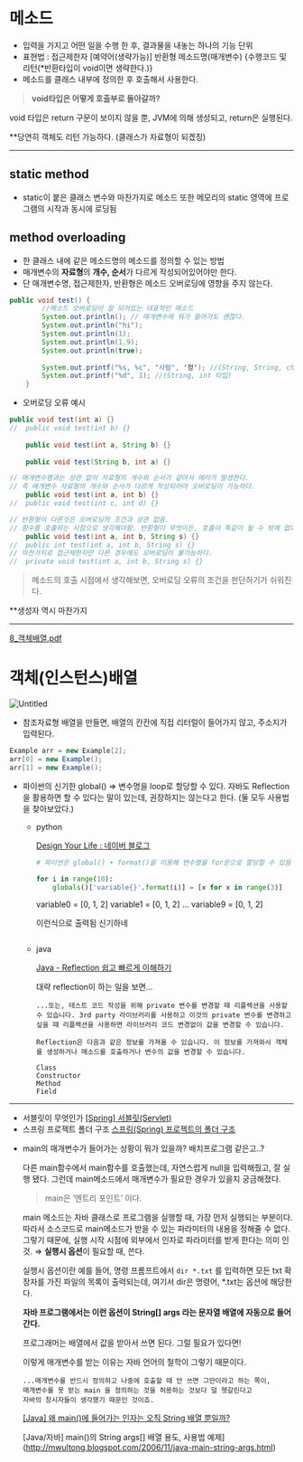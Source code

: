 # 메소드

- 입력을 가지고 어떤 일을 수행 한 후, 결과물을 내놓는 하나의 기능 단위
- 표현법 : 접근제한자 [예약어(생략가능)] 반환형 메소드명(매개변수) {수행코드 및 리턴(*반환타입이 void이면 생략한다.)}
- 메소드를 클래스 내부에 정의한 후 호출해서 사용한다.

> **void타입은 어떻게 호출부로 돌아갈까?**
> 

void 타입은 return 구문이 보이지 않을 뿐,  JVM에 의해 생성되고, return은 실행된다. 

**당연히 객체도 리턴 가능하다. (클래스가 자료형이 되겠징)

---

## static method

- static이 붙은 클래스 변수와 마찬가지로 메소드 또한 메모리의 static 영역에 프로그램의 시작과 동시에 로딩됨

## method overloading

- 한 클래스 내에 같은 메소드명의 메소드를 정의할 수 있는 방법
- 매개변수의 **자료형**의 **개수, 순서**가 다르게 작성되어있어야만 한다.
- 단 매개변수명, 접근제한자, 반환형은 메소드 오버로딩에 영향을 주지 않는다.

```java
public void test() {
		//메소드 오버로딩이 잘 되어있는 대표적인 메소드
		System.out.println(); // 매개변수에 뭐가 들어가도 괜찮다. 
		System.out.println("hi");
		System.out.println(1);
		System.out.println(1.9);
		System.out.println(true);
		
		System.out.printf("%s, %c", "사람", '정'); //(String, String, char 타입)
		System.out.printf("%d", 1); //(String, int 타입)
	}
```

- 오버로딩 오류 예시

```java
public void test(int a) {}
//	public void test(int b) {} 
	
	public void test(int a, String b) {}
	
	public void test(String b, int a) {}

// 매개변수명과는 상관 없이 자료형의 개수와 순서가 같아서 에러가 발생한다.
// 즉 매개변수 자료형의 개수와 순서가 다르게 작성되어야 오버로딩이 가능하다. 
	public void test(int a, int b) {}
//	public void test(int c, int d) {}

// 반환형이 다른것은 오버로딩의 조건과 상관 없음.
// 함수를 호출하는 시점으로 생각해야함. 반환형이 무엇이든, 호출이 똑같이 될 수 밖에 없다.
	public void test(int a, int b, String s) {}
//	public int test(int a, int b, String s) {}
// 마찬가지로 접근제한자만 다른 경우에도 오버로딩이 불가능하다. 
//	private void test(int a, int b, String s) {}
```

> 메소드의 호출 시점에서 생각해보면, 오버로딩 오류의 조건을 판단하기가 쉬워진다.
> 

**생성자 역시 마찬가지

---

[8_객체배열.pdf](https://s3-us-west-2.amazonaws.com/secure.notion-static.com/ab5745a5-e768-462b-8a59-4c44b7b61e20/8_%EA%B0%9D%EC%B2%B4%EB%B0%B0%EC%97%B4.pdf)

# 객체(인스턴스)배열

![Untitled](https://s3-us-west-2.amazonaws.com/secure.notion-static.com/7c6b58a3-ac02-4ca5-b110-761737b565a2/Untitled.png)

- 참조자료형 배열을 만들면, 배열의 칸칸에 직접 리터럴이 들어가지 않고, 주소지가 입력된다.

```java
Example arr = new Example[2];
arr[0] = new Example();
arr[1] = new Example();
```

- 파이썬의 신기한 global() ⇒ 변수명을 loop로 할당할 수 있다. 자바도 Reflection을 활용하면 할 수 있다는 말이 있는데, 권장하지는 않는다고 한다. (둘 모두 사용법을 찾아보았다.)
    - python
        
        [Design Your Life : 네이버 블로그](https://blog.naver.com/nomadgee/220857820094)
        
        ```python
        # 파이썬은 global() + format()을 이용해 변수명을 for문으로 할당할 수 있음
        
        for i in range(10):
            globals()['variable{}'.format(i)] = [x for x in range(3)]
        ```
        variable0 = [0, 1, 2]
        variable1 = [0, 1, 2]
        ...
        variable9 = [0, 1, 2]
        
        이런식으로 출력됨 신기하네
        ```
        ```
        
    - java
        
        [Java - Reflection 쉽고 빠르게 이해하기](https://codechacha.com/ko/reflection/)
        
        대략 reflection이 하는 일을 보면… 
        
        ```
        ...또는, 테스트 코드 작성을 위해 private 변수를 변경할 때 리플렉션을 사용할 수 있습니다. 3rd party 라이브러리를 사용하고 이것의 private 변수를 변경하고 싶을 때 리플렉션을 사용하면 라이브러리 코드 변경없이 값을 변경할 수 있습니다.
        
        Reflection은 다음과 같은 정보를 가져올 수 있습니다. 이 정보를 가져와서 객체를 생성하거나 메소드를 호출하거나 변수의 값을 변경할 수 있습니다.
        
        Class
        Constructor
        Method
        Field
        ```
        
------
* 서블릿이 무엇인가
[[Spring] 서블릿(Servlet)](http://jinjin98.tistory.com/97)
* 스프링 프로젝트 폴더 구조
[스프링(Spring) 프로젝트의 폴더 구조](https://codevang.tistory.com/240)

- main의 매개변수가 들어가는 상황이 뭐가 있을까? 배치프로그램 같은고..?
    
    다른 main함수에서 main함수를 호출했는데, 자연스럽게 null을 입력해줬고, 잘 실행 됐다. 그런데 main메소드에서 매개변수가 필요한 경우가 있을지 궁금해졌다. 
    
    > main은 ‘엔트리 포인트’ 이다.
    > 
    
    main 메소드는 자바 클래스로 프로그램을 실행할 때, 가장 먼저 실행되는 부분이다.  따라서 소스코드로 main메소드가 받을 수 있는 파라미터의 내용을 정해줄 수 없다. 그렇기 때문에, 실행 시작 시점에 외부에서 인자로 파라미터를 받게 한다는 의미 인 것. ⇒ **실행시 옵션**이 필요할 때, 쓴다.
    
    실행시 옵션이란 예를 들어, 명령 프롬프트에서 `dir *.txt` 를 입력하면 모든 txt 확장자를 가진 파일의 목록이 출력되는데, 여기서 dir은 명령어, *.txt는 옵션에 해당한다.
    
    **자바 프로그램에서는 이런 옵션이 String[] args 라는 문자열 배열에 자동으로 들어간다.** 
    
    프로그래머는 배열에서 값을 받아서 쓰면 된다. 그럴 필요가 있다면!
    
    이렇게 매개변수를 받는 이유는 자바 언어의 철학이 그렇기 때문이다. 
    
    ```
    ...매개변수를 반드시 정의하고 나중에 호출할 때 안 쓰면 그만이라고 하는 쪽이,
    매개변수를 못 받는 main 을 정의하는 것을 허용하는 것보다 덜 헷갈린다고 
    자바의 창시자들이 생각했기 때문인 것이죠.
    ```
    
    [[Java] 왜 main()에 들어가는 인자는 오직 String 배열 뿐일까?](https://woonys.tistory.com/entry/Java-String-args%EB%8A%94-%EB%8C%80%EC%B2%B4-%EC%A0%95%EC%B2%B4%EA%B0%80-%EB%AD%98%EA%B9%8C)
    
    [Java/자바] main()의 String args[] 배열 용도, 사용법 예제](http://mwultong.blogspot.com/2006/11/java-main-string-args.html)